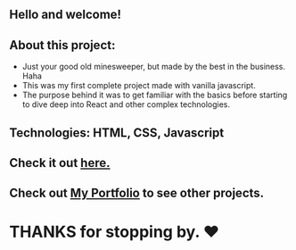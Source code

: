 ## Hello and welcome!

## About this project:
- Just your good old minesweeper, but made by the best in the business. Haha
- This was my first complete project made with vanilla javascript.  
- The purpose behind it was to get familiar with the basics before starting to dive deep into React and other complex technologies.

## Technologies: HTML, CSS, Javascript

## Check it out [here.](m7md-abo-jacob.github.io/mineSweeper/)

## Check out [My Portfolio](mohammad-kikhia.vercel.app) to see other projects.

# **THANKS** for stopping by. ❤

